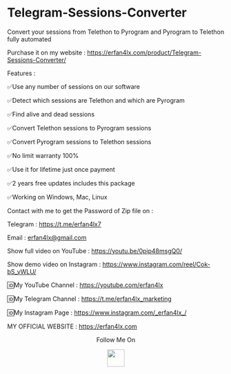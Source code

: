 # Telegram-Sessions-Converter
Convert your sessions from Telethon to Pyrogram and Pyrogram to Telethon fully automated

Purchase it on my website : https://erfan4lx.com/product/Telegram-Sessions-Converter/

Features :

✅Use any number of sessions on our software

✅Detect which sessions are Telethon and which are Pyrogram

✅Find alive and dead sessions

✅Convert Telethon sessions to Pyrogram sessions

✅Convert Pyrogram sessions to Telethon sessions

✅No limit warranty 100%

✅Use it for lifetime just once payment

✅2 years free updates includes this package

✅Working on Windows, Mac, Linux

Contact with me to get the Password of Zip file on :

 Telegram : https://t.me/erfan4lx7
  
 Email : erfan4lx@gmail.com
 
Show full video on YouTube : https://youtu.be/0pip48msgQ0/

Show demo video on Instagram : https://www.instagram.com/reel/Cok-bS_vWLU/
 
🆔My YouTube Channel : https://youtube.com/erfan4lx

🆔My Telegram Channel : https://t.me/erfan4lx_marketing

🆔My Instagram Page : https://www.instagram.com/_erfan4lx_/

 MY OFFICIAL WEBSITE : https://erfan4lx.com

<p align="center">
  Follow Me On
</p>
<p align="center">
  <a href="https://www.youtube.com/c/erfan4lx?sub_confirmation=1">
    <img src="https://www.iconsdb.com/icons/preview/black/youtube-4-xxl.png" width="40" height="40">
  </a>
</p>
